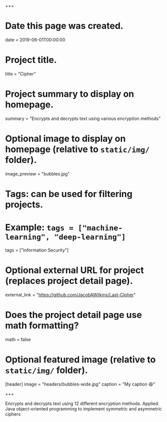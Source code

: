 +++
# Date this page was created.
date = 2019-06-01T00:00:00

# Project title.
title = "Cipher"

# Project summary to display on homepage.
summary = "Encrypts and decrypts text using various encryption methods"

# Optional image to display on homepage (relative to `static/img/` folder).
image_preview = "bubbles.jpg"

# Tags: can be used for filtering projects.
# Example: `tags = ["machine-learning", "deep-learning"]`
tags = ["Information Security"]

# Optional external URL for project (replaces project detail page).
external_link = "https://github.com/JacobAWilkins/Last-Cipher"

# Does the project detail page use math formatting?
math = false

# Optional featured image (relative to `static/img/` folder).
[header]
image = "headers/bubbles-wide.jpg"
caption = "My caption :smile:"

+++

Encrypts and decrypts text using 12 different encryption methods. Applied Java object-oriented programming to implement symmetric and asymmetric ciphers
